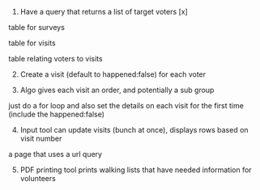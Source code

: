 1. Have a query that returns a list of target voters [x]

table for surveys

table for visits

table relating voters to visits

2. Create a visit (default to happened:false) for each voter



3. Algo gives each visit an order, and potentially a sub group

just do a for loop and also set the details on each visit for the first time (include the happened:false)

4. Input tool can update visits (bunch at once), displays rows based on visit number

a page that uses a url query


5. PDF printing tool prints walking lists that have needed information for volunteers

